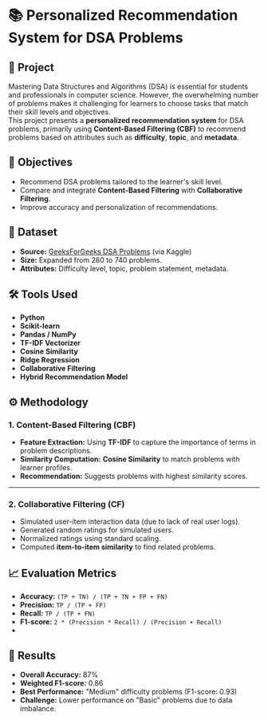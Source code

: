 # 📚 Personalized Recommendation System for DSA Problems

## 📌 Project
Mastering Data Structures and Algorithms (DSA) is essential for students and professionals in computer science. However, the overwhelming number of problems makes it challenging for learners to choose tasks that match their skill levels and objectives.  
This project presents a **personalized recommendation system** for DSA problems, primarily using **Content-Based Filtering (CBF)** to recommend problems based on attributes such as **difficulty**, **topic**, and **metadata**.  

## 🎯 Objectives
- Recommend DSA problems tailored to the learner's skill level.
- Compare and integrate **Content-Based Filtering** with **Collaborative Filtering**.
- Improve accuracy and personalization of recommendations.

## 📂 Dataset
- **Source:** [GeeksForGeeks DSA Problems](https://www.geeksforgeeks.org/) (via Kaggle)
- **Size:** Expanded from 260 to 740 problems.
- **Attributes:** Difficulty level, topic, problem statement, metadata.

## 🛠 Tools Used
- **Python**
- **Scikit-learn**
- **Pandas / NumPy**
- **TF-IDF Vectorizer**
- **Cosine Similarity**
- **Ridge Regression**
- **Collaborative Filtering**
- **Hybrid Recommendation Model**

## ⚙️ Methodology
### 1. Content-Based Filtering (CBF)
- **Feature Extraction:** Using **TF-IDF** to capture the importance of terms in problem descriptions.
- **Similarity Computation:** **Cosine Similarity** to match problems with learner profiles.
- **Recommendation:** Suggests problems with highest similarity scores.
---
### 2. Collaborative Filtering (CF)
- Simulated user-item interaction data (due to lack of real user logs).
- Generated random ratings for simulated users.
- Normalized ratings using standard scaling.
- Computed **item-to-item similarity** to find related problems.

## 📈 Evaluation Metrics
- **Accuracy:** `(TP + TN) / (TP + TN + FP + FN)`
- **Precision:** `TP / (TP + FP)`
- **Recall:** `TP / (TP + FN)`
- **F1-score:** `2 * (Precision * Recall) / (Precision + Recall)`
- 
## 🚀 Results
- **Overall Accuracy:** 87%
- **Weighted F1-score:** 0.86
- **Best Performance:** "Medium" difficulty problems (F1-score: 0.93)
- **Challenge:** Lower performance on "Basic" problems due to data imbalance.
